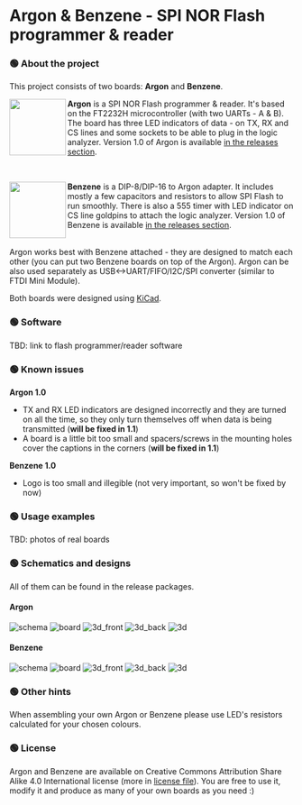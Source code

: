 # Argon & Benzene - SPI NOR Flash programmer & reader

### 🟢 About the project

This project consists of two boards: **Argon** and **Benzene**.

<img align="left" width="100" height="100" src="http://alicja.space/argon-logo.png"> **Argon** is a SPI NOR Flash programmer & reader. It's based on the FT2232H microcontroller (with two UARTs - A & B). The board has three LED indicators of data - on TX, RX and CS lines and some sockets to be able to plug in the logic analyzer. Version 1.0 of Argon is available [in the releases section](https://github.com/alicjamusial/argon/releases/tag/argon-v.1.0). 

<br>

<img align="left" width="100" height="100" src="http://alicja.space/benzene2.png"> **Benzene** is a DIP-8/DIP-16 to Argon adapter. It includes mostly a few capacitors and resistors to allow SPI Flash to run smoothly. There is also a 555 timer with LED indicator on CS line goldpins to attach the logic analyzer.
Version 1.0 of Benzene is available [in the releases section](https://github.com/alicjamusial/argon/releases/tag/benzene-v.1.0).

<br>
Argon works best with Benzene attached - they are designed to match each other (you can put two Benzene boards on top of the Argon). Argon can be also used separately as USB<->UART/FIFO/I2C/SPI converter (similar to FTDI Mini Module). 

Both boards were designed using [KiCad](https://kicad-pcb.org/).

### 🟢 Software
TBD: link to flash programmer/reader software


### 🟢 Known issues
**Argon 1.0**
- TX and RX LED indicators are designed incorrectly and they are turned on all the time, so they only turn themselves off when data is being transmitted (**will be fixed in 1.1**)
- A board is a little bit too small and spacers/screws in the mounting holes cover the captions in the corners (**will be fixed in 1.1**)

**Benzene 1.0**
- Logo is too small and illegible (not very important, so won't be fixed by now)

### 🟢 Usage examples
TBD: photos of real boards


### 🟢 Schematics and designs
All of them can be found in the release packages.

#### Argon
![schema](releases/argon-1.0/argon.svg)
![board](releases/argon-1.0/argon-brd.svg)
![3d_front](releases/argon-1.0/argon.png)
![3d_back](releases/argon-1.0/argon_back.png)
![3d](releases/argon-1.0/argon_3d.png)

#### Benzene
![schema](releases/benzene-1.0/benzene.svg)
![board](releases/benzene-1.0/benzene-brd.svg)
![3d_front](releases/benzene-1.0/benzene_front.png)
![3d_back](releases/benzene-1.0/benzene_back.png)
![3d](releases/benzene-1.0/benzene_3d.png)

### 🟢 Other hints
When assembling your own Argon or Benzene please use LED's resistors calculated for your chosen colours.

### 🟢 License
Argon and Benzene are available on Creative Commons Attribution Share Alike 4.0 International license (more in [license file](LICENSE.txt)). You are free to use it, modify it and produce as many of your own boards as you need :)

